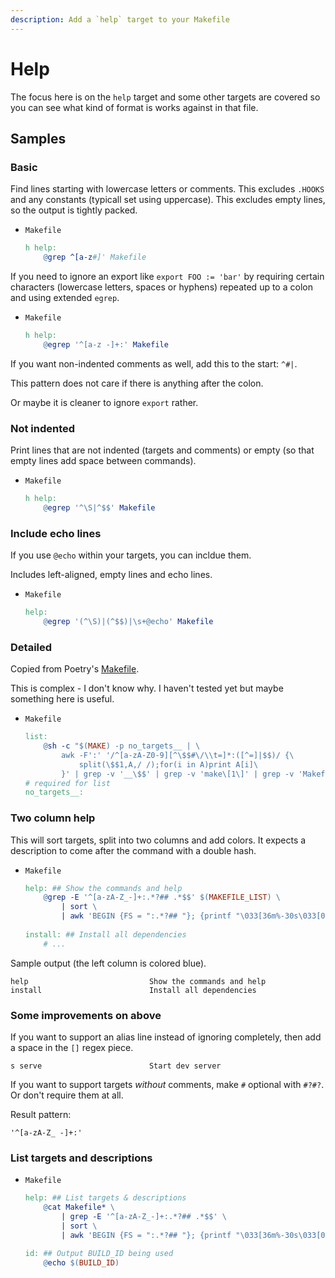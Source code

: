 ```yaml
---
description: Add a `help` target to your Makefile
---
```

# Help

The focus here is on the `help` target and some other targets are covered so you can see what kind of format is works against in that file.


## Samples

### Basic

Find lines starting with lowercase letters or comments. This excludes `.HOOKS` and any constants (typicall set using uppercase). This excludes empty lines, so the output is tightly packed.

- `Makefile`
	```mk
	h help:
		@grep ^[a-z#]' Makefile
	```

If you need to ignore an export like `export FOO := 'bar'` by requiring certain characters (lowercase letters, spaces or hyphens) repeated up to a colon and using extended `egrep`.

- `Makefile`
	```mk
	h help:
		@egrep '^[a-z -]+:' Makefile
	```

If you want non-indented comments as well, add this to the start: `^#|`.

This pattern does not care if there is anything after the colon.

Or maybe it is cleaner to ignore `export` rather.

### Not indented

Print lines that are not indented (targets and comments) or empty (so that empty lines add space between commands).

- `Makefile`
	```mk
	h help:
		@egrep '^\S|^$$' Makefile
	```

### Include echo lines

If you use `@echo` within your targets, you can incldue them.

Includes left-aligned, empty lines and echo lines.

- `Makefile`
	```mk
	help:
		@egrep '(^\S)|(^$$)|\s+@echo' Makefile
	```

### Detailed

Copied from Poetry's [Makefile](https://github.com/python-poetry/poetry/blob/master/Makefile).

This is complex - I don't know why. I haven't tested yet but maybe something here is useful.

- `Makefile`
	```makefile
	list:
		@sh -c "$(MAKE) -p no_targets__ | \
			awk -F':' '/^[a-zA-Z0-9][^\$$#\/\\t=]*:([^=]|$$)/ {\
				split(\$$1,A,/ /);for(i in A)print A[i]\
			}' | grep -v '__\$$' | grep -v 'make\[1\]' | grep -v 'Makefile' | sort"
	# required for list
	no_targets__:

	```

### Two column help

This will sort targets, split into two columns and add colors. It expects a description to come after the command with a double hash.

- `Makefile`
	```mk  
	help: ## Show the commands and help
		@grep -E '^[a-zA-Z_-]+:.*?## .*$$' $(MAKEFILE_LIST) \
            | sort \
            | awk 'BEGIN {FS = ":.*?## "}; {printf "\033[36m%-30s\033[0m %s\n", $$1, $$2}'
            
    install: ## Install all dependencies
        # ...
	```

Sample output (the left column is colored blue).

```
help                           Show the commands and help
install                        Install all dependencies
```

### Some improvements on above

If you want to support an alias line instead of ignoring completely, then add a space in the `[]` regex piece.

```
s serve                        Start dev server
```

If you want to support targets _without_ comments, make `#` optional with `#?#?`. Or don't require them at all.

Result pattern:

```
'^[a-zA-Z_ -]+:'
```

### List targets and descriptions

- `Makefile`
	```mk
	help: ## List targets & descriptions
		@cat Makefile* \
            | grep -E '^[a-zA-Z_-]+:.*?## .*$$' \
            | sort \
            | awk 'BEGIN {FS = ":.*?## "}; {printf "\033[36m%-30s\033[0m %s\n", $$1, $$2}'

	id: ## Output BUILD_ID being used
		@echo $(BUILD_ID)
	```
